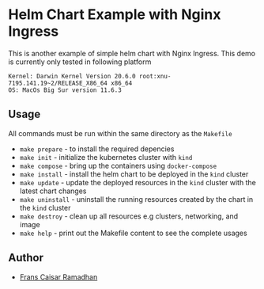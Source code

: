 # Helm Chart Example with Nginx Ingress

This is another example of simple helm chart with Nginx Ingress. This demo is currently only tested in following platform

```
Kernel: Darwin Kernel Version 20.6.0 root:xnu-7195.141.19~2/RELEASE_X86_64 x86_64
OS: MacOs Big Sur version 11.6.3
```

## Usage

All commands must be run within the same directory as the `Makefile`

- `make prepare` - to install the required depencies
- `make init` - initialize the kubernetes cluster with `kind`
- `make compose` - bring up the containers using `docker-compose`
- `make install` - install the helm chart to be deployed in the `kind` cluster
- `make update` - update the deployed resources in the `kind` cluster with the latest chart changes
- `make uninstall` - uninstall the running resources created by the chart in the `kind` cluster
- `make destroy` - clean up all resources e.g clusters, networking, and image
- `make help` - print out the Makefile content to see the complete usages

## Author

- [Frans Caisar Ramadhan](http://github.com/franzramadhan)

